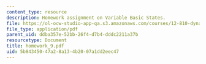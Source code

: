 ```yaml
---
content_type: resource
description: Homework assignment on Variable Basic States.
file: https://ol-ocw-studio-app-qa.s3.amazonaws.com/courses/12-810-dynamics-of-the-atmosphere-spring-2008/5b84345047a28a134b2007a1dd2eec47_homework_9.pdf
file_type: application/pdf
parent_uid: ddba357e-52bb-26f4-d7b4-dddc2211a37b
resourcetype: Document
title: homework_9.pdf
uid: 5b843450-47a2-8a13-4b20-07a1dd2eec47
---
```


